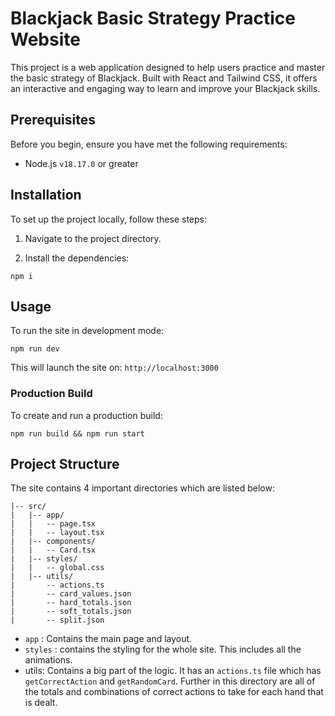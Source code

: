 # Blackjack Basic Strategy Practice Website

This project is a web application designed to help users practice and master the basic strategy of Blackjack. Built with React and Tailwind CSS, it offers an interactive and engaging way to learn and improve your Blackjack skills.


## Prerequisites

Before you begin, ensure you have met the following requirements:
- Node.js `v18.17.0` or greater

## Installation

To set up the project locally, follow these steps:

1. Navigate to the project directory.

2. Install the dependencies:

```
npm i
```

## Usage
To run the site in development mode:
```
npm run dev
```

This will launch the site on: `http://localhost:3000`

### Production Build
To create and run a production build:
```
npm run build && npm run start
```

## Project Structure
The site contains 4 important directories which are listed below:
```
|-- src/
|   |-- app/
|   |   -- page.tsx
|   |   -- layout.tsx
|   |-- components/
|   |   -- Card.tsx
|   |-- styles/
|   |   -- global.css
|   |-- utils/
|       -- actions.ts
|       -- card_values.json
|       -- hard_totals.json
|       -- soft_totals.json
|       -- split.json
```

- `app` : Contains the main page and layout.
- `styles` : contains the styling for the whole site. This includes all the animations.
- utils: Contains a big part of the logic. It has an `actions.ts` file which has `getCorrectAction` and `getRandomCard`. Further in this directory are all of the totals and combinations of correct actions to take for each hand that is dealt.